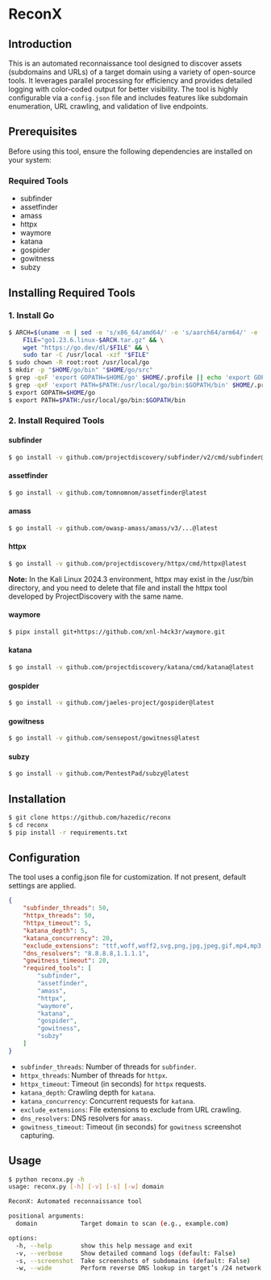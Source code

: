 # ReconX

## Introduction

This is an automated reconnaissance tool designed to discover assets (subdomains and URLs) of a target domain using a variety of open-source tools. It leverages parallel processing for efficiency and provides detailed logging with color-coded output for better visibility. The tool is highly configurable via a `config.json` file and includes features like subdomain enumeration, URL crawling, and validation of live endpoints.

## Prerequisites

Before using this tool, ensure the following dependencies are installed on your system:

### Required Tools

- subfinder
- assetfinder
- amass
- httpx
- waymore
- katana
- gospider
- gowitness
- subzy

## Installing Required Tools

### 1. Install Go

```sh
$ ARCH=$(uname -m | sed -e 's/x86_64/amd64/' -e 's/aarch64/arm64/' -e 's/arm64/arm64/') && \
    FILE="go1.23.6.linux-$ARCH.tar.gz" && \
    wget "https://go.dev/dl/$FILE" && \
    sudo tar -C /usr/local -xzf "$FILE"
$ sudo chown -R root:root /usr/local/go
$ mkdir -p "$HOME/go/bin" "$HOME/go/src"
$ grep -qxF 'export GOPATH=$HOME/go' $HOME/.profile || echo 'export GOPATH=$HOME/go' >> $HOME/.profile
$ grep -qxF 'export PATH=$PATH:/usr/local/go/bin:$GOPATH/bin' $HOME/.profile || echo 'export PATH=$PATH:/usr/local/go/bin:$GOPATH/bin' >> $HOME/.profile
$ export GOPATH=$HOME/go
$ export PATH=$PATH:/usr/local/go/bin:$GOPATH/bin
```

### 2. Install Required Tools

#### subfinder

```sh
$ go install -v github.com/projectdiscovery/subfinder/v2/cmd/subfinder@latest
```

#### assetfinder

```sh
$ go install -v github.com/tomnomnom/assetfinder@latest
```

#### amass

```sh
$ go install -v github.com/owasp-amass/amass/v3/...@latest
```

#### httpx

```sh
$ go install -v github.com/projectdiscovery/httpx/cmd/httpx@latest
```

**Note:** In the Kali Linux 2024.3 environment, httpx may exist in the /usr/bin directory, and you need to delete that file and install the httpx tool developed by ProjectDiscovery with the same name.

#### waymore

```sh
$ pipx install git+https://github.com/xnl-h4ck3r/waymore.git
```

#### katana

```sh
$ go install -v github.com/projectdiscovery/katana/cmd/katana@latest
```

#### gospider

```sh
$ go install -v github.com/jaeles-project/gospider@latest
```

#### gowitness

```sh
$ go install -v github.com/sensepost/gowitness@latest
```

#### subzy

```sh
$ go install -v github.com/PentestPad/subzy@latest
```

## Installation

```sh
$ git clone https://github.com/hazedic/reconx
$ cd reconx
$ pip install -r requirements.txt
```

## Configuration

The tool uses a config.json file for customization. If not present, default settings are applied. 

```json
{
    "subfinder_threads": 50,
    "httpx_threads": 50,
    "httpx_timeout": 5,
    "katana_depth": 5,
    "katana_concurrency": 20,
    "exclude_extensions": "ttf,woff,woff2,svg,png,jpg,jpeg,gif,mp4,mp3,pdf,css,js,ico,eot",
    "dns_resolvers": "8.8.8.8,1.1.1.1",
    "gowitness_timeout": 20,
    "required_tools": [
        "subfinder",
        "assetfinder",
        "amass",
        "httpx",
        "waymore",
        "katana",
        "gospider",
        "gowitness",
        "subzy"
    ]
}
```

- `subfinder_threads`: Number of threads for `subfinder`.
- `httpx_threads`: Number of threads for `httpx`.
- `httpx_timeout`: Timeout (in seconds) for `httpx` requests.
- `katana_depth`: Crawling depth for `katana`.
- `katana_concurrency`: Concurrent requests for `katana`.
- `exclude_extensions`: File extensions to exclude from URL crawling.
- `dns_resolvers`: DNS resolvers for `amass`.
- `gowitness_timeout`: Timeout (in seconds) for `gowitness` screenshot capturing.

## Usage

```sh
$ python reconx.py -h
usage: reconx.py [-h] [-v] [-s] [-w] domain

ReconX: Automated reconnaissance tool

positional arguments:
  domain            Target domain to scan (e.g., example.com)

options:
  -h, --help        show this help message and exit
  -v, --verbose     Show detailed command logs (default: False)
  -s, --screenshot  Take screenshots of subdomains (default: False)
  -w, --wide        Perform reverse DNS lookup in target’s /24 network (default: False)
```
